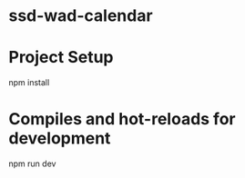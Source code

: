 # ssd-wad-calendar

# Project Setup
npm install

# Compiles and hot-reloads for development
npm run dev
